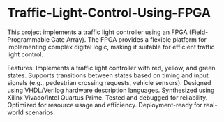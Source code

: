 # Traffic-Light-Control-Using-FPGA
This project implements a traffic light controller using an FPGA (Field-Programmable Gate Array). The FPGA provides a flexible platform for implementing complex digital logic, making it suitable for efficient traffic light control.

Features:
Implements a traffic light controller with red, yellow, and green states.
Supports transitions between states based on timing and input signals (e.g., pedestrian crossing requests, vehicle sensors).
Designed using VHDL/Verilog hardware description languages.
Synthesized using Xilinx Vivado/Intel Quartus Prime.
Tested and debugged for reliability.
Optimized for resource usage and efficiency.
Deployment-ready for real-world scenarios.
